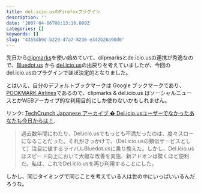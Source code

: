 ```yaml
---
title: del.icio.usのFirefoxプラグイン
description: ''
date: '2007-04-06T08:13:16.000Z'
categories: []
keywords: []
slug: "4355db9d-b229-47a7-8236-e342b26a90d6"
---
```

先日から[clipmarks](http://clipmarks.com/)を使い始めていて、clipmarksとde.icio.usの連携が秀逸なので、[Bluedot.us](http://bluedot.us/) から [del.icio.us](http://del.icio.us/)の出戻りを考えていましたが、今回のdel.icio.usのプラグインでほぼ決定的となりました。  
  
とはいえ、自分のデフォルトブックマークは Google ブックマークであり、[POOKMARK Airlines](http://pookmark.jp/)であるので、clipmarks & del.icio.us はソーシャルニュースとかWEBアーカイブ的な利用目的にしか使わないかもしれません。  
  
リンク: [TechCrunch Japanese アーカイブ � Del.icio.usユーザーでなかったあなたも今日からは！](http://jp.techcrunch.com/archives/if-you-dont-use-delicious-you-will-now/ "TechCrunch Japanese アーカイブ � Del.icio.usユーザーでなかったあなたも今日からは！").

> 過去数年間にわたり、Del.icio.usでもっとも不満だったのは、度々スローになることだった。それがきっかけで、（Del.icio.usの類似サービスとして）注目に値するライバルBluedot.usに乗り換えた。しかし、Del.icio.usはスピード向上において大幅な改善を実施、新アドオンは驚くほど便利だ。私は、これでDel.icio.usを再び利用することにした。

しかし、同じタイミングで同じことを考えている人は世の中にいっぱいいるんだろうな。